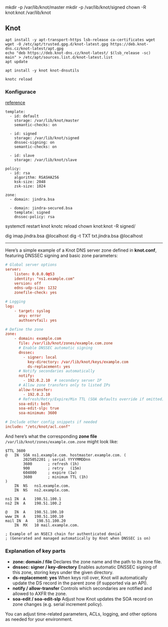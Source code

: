 mkdir -p /var/lib/knot/master
mkdir -p /var/lib/knot/signed
chown -R knot:knot /var/lib/knot
## Knot

```
apt install -y apt-transport-https lsb-release ca-certificates wget
wget -O /etc/apt/trusted.gpg.d/knot-latest.gpg https://deb.knot-dns.cz/knot-latest/apt.gpg
echo "deb https://deb.knot-dns.cz/knot-latest/ $(lsb_release -sc) main" > /etc/apt/sources.list.d/knot-latest.list
apt update

apt install -y knot knot-dnsutils

knotc reload
```

### Konfigurace

[reference](https://www.knot-dns.cz/docs/2.6/html/configuration.html)

```
template:
  - id: default
    storage: /var/lib/knot/master
    semantic-checks: on

  - id: signed
    storage: /var/lib/knot/signed
    dnssec-signing: on
    semantic-checks: on

  - id: slave
    storage: /var/lib/knot/slave

policy:
  - id: rsa
    algorithm: RSASHA256
    ksk-size: 2048
    zsk-size: 1024

zone:
  - domain: jindra.bsa

  - domain: jindra-secured.bsa
    template: signed
    dnssec-policy: rsa
```


systemctl restart knot
knotc reload
chown knot:knot -R signed/

dig imap.jindra.bsa @localhost
dig -t TXT txt.jindra.bsa @localhost



---


Here’s a simple example of a Knot DNS server zone defined in **knot.conf**, featuring DNSSEC signing and basic zone parameters:

```conf
# Global server options
server:
    listen: 0.0.0.0@53
    identity: "ns1.example.com"
    version: off
    edns-udp-size: 1232
    zonefile-check: yes

# Logging
log:
    - target: syslog
      any: error
      authservfail: yes

# Define the zone
zone:
    - domain: example.com
      file: /var/lib/knot/zones/example.com.zone
      # Enable DNSSEC automatic signing
      dnssec:
        - signer: local
          key-directory: /var/lib/knot/keys/example.com
          ds-replacement: yes
      # Notify secondaries automatically
      notify:
        - 192.0.2.10  # secondary server IP
      # Allow zone transfers only to listed IPs
      allow-transfer:
        - 192.0.2.10
      # Refresh/Retry/Expire/Min TTL (SOA defaults override if omitted)
      soa-edit: both
      soa-edit-slp: true
      soa-minimum: 3600

# Include other config snippets if needed
include: "/etc/knot/acl.conf"
```

And here’s what the corresponding **zone file** `/var/lib/knot/zones/example.com.zone` might look like:

```dns
$TTL 3600
@   IN  SOA ns1.example.com. hostmaster.example.com. (
        2025052201 ; serial YYYYMMDDnn
        3600       ; refresh (1h)
        900        ; retry   (15m)
        604800     ; expire (1w)
        3600       ; minimum TTL (1h)
)
    IN  NS   ns1.example.com.
    IN  NS   ns2.example.com.

ns1 IN  A    198.51.100.1
ns2 IN  A    198.51.100.2

@   IN  A    198.51.100.10
www IN  A    198.51.100.10
mail IN  A    198.51.100.20
    IN  MX   10 mail.example.com.

; Example of an NSEC3 chain for authenticated denial
; (Generated and managed automatically by Knot when DNSSEC is on)
```

### Explanation of key parts

* **zone: domain / file**
  Declares the zone name and the path to its zone file.
* **dnssec: signer / key-directory**
  Enables automatic DNSSEC signing of this zone, storing keys under the given directory.
* **ds-replacement: yes**
  When keys roll over, Knot will automatically update the DS record in the parent zone (if supported via an API).
* **notify / allow-transfer**
  Controls which secondaries are notified and allowed to AXFR the zone.
* **soa-edit / soa-edit-slp**
  Adjust how Knot updates the SOA record on zone changes (e.g. serial increment policy).

You can adjust time-related parameters, ACLs, logging, and other options as needed for your environment.
